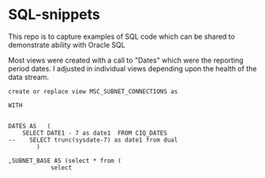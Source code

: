 # SQL-snippets
This repo is to capture examples of SQL code which can be shared to demonstrate ability with Oracle SQL

Most views were created with a call to "Dates" which were the reporting period dates.  I adjusted in individual
views depending upon the health of the data stream.

```{sql}
create or replace view MSC_SUBNET_CONNECTIONS as 

WITH


DATES AS   (
    SELECT DATE1 - 7 as date1  FROM CIQ_DATES
--    SELECT trunc(sysdate-7) as date1 from dual
        )

,SUBNET_BASE AS (select * from (
            select 
```

